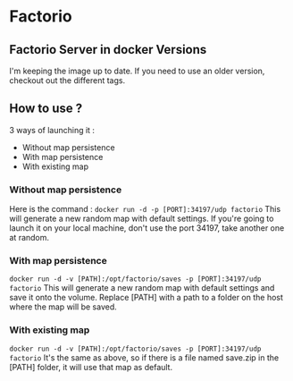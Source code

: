 Factorio
===== 
Factorio Server in docker
Versions
-----
I'm keeping the image up to date. If you need to use an older version, checkout out the different tags.

How to use ?
-----
3 ways of launching it :
* Without map persistence
* With map persistence
* With existing map

### Without map persistence
Here is the command :
`docker run -d -p [PORT]:34197/udp factorio`
This will generate a new random map with default settings.
If you're going to launch it on your local machine, don't use the port 34197, take another one at random.

### With map persistence
`docker run -d -v [PATH]:/opt/factorio/saves -p [PORT]:34197/udp factorio`
This will generate a new random map with default settings and save it onto the volume.
Replace [PATH] with a path to a folder on the host where the map will be saved.

### With existing map
`docker run -d -v [PATH]:/opt/factorio/saves -p [PORT]:34197/udp factorio`
It's the same as above, so if there is a file named save.zip in the [PATH] folder, it will use that map as default.
